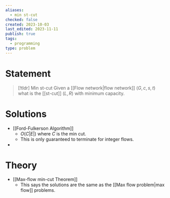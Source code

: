 ```yaml
---
aliases:
  - min st-cut
checked: false
created: 2023-10-03
last_edited: 2023-11-11
publish: true
tags:
  - programming
type: problem
---
```

# Statement

>[!tldr] Min st-cut
>Given a [[Flow network|flow network]] $(G, c, s, t)$ what is the [[st-cut]] $(L, R)$ with minimum capacity.

# Solutions

- [[Ford-Fulkerson Algorithm]]
	- $O(C \vert E \vert)$ where $C$ is the min cut.
	- This is only guaranteed to terminate for integer flows.
-

# Theory

- [[Max-flow min-cut Theorem]]
	- This says the solutions are the same as the [[Max flow problem|max flow]] problems.
